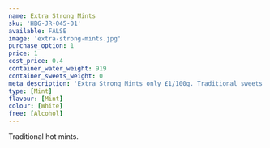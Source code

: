 ```yaml
---
name: Extra Strong Mints
sku: 'HBG-JR-045-01'
available: FALSE
image: 'extra-strong-mints.jpg'
purchase_option: 1
price: 1
cost_price: 0.4
container_water_weight: 919
container_sweets_weight: 0
meta_description: 'Extra Strong Mints only £1/100g. Traditional sweets and more at Humbugs Confectionery Store. Specialists in satisfying your sweet tooth!'
type: [Mint]
flavour: [Mint]
colour: [White]
free: [Alcohol]
---
```

Traditional hot mints.
